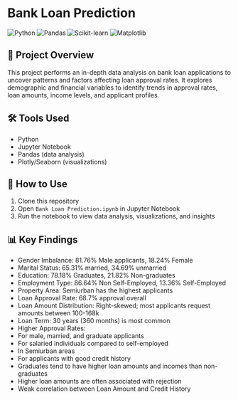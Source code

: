 # **Bank Loan Prediction**
![Python](https://img.shields.io/badge/Python-3.8%2B-blue)
![Pandas](https://img.shields.io/badge/Pandas-1.3%2B-orange)
![Scikit-learn](https://img.shields.io/badge/Scikit--learn-1.0%2B-yellowgreen)
![Matplotlib](https://img.shields.io/badge/Matplotlib-3.5%2B-blueviolet)

## 📌 Project Overview
This project performs an in-depth data analysis on bank loan applications to uncover patterns and factors affecting loan approval rates. It explores demographic and financial variables to identify trends in approval rates, loan amounts, income levels, and applicant profiles.

## 🛠️ **Tools Used**
- Python
- Jupyter Notebook
- Pandas (data analysis)
- Plotly/Seaborn (visualizations)

## 📖 How to Use
1. Clone this repository
2. Open `Bank Loan Prediction.ipynb` in Jupyter Notebook
3. Run the notebook to view data analysis, visualizations, and insights

## 📊 Key Findings
- Gender Imbalance: 81.76% Male applicants, 18.24% Female
- Marital Status: 65.31% married, 34.69% unmarried
- Education: 78.18% Graduates, 21.82% Non-graduates
- Employment Type: 86.64% Non Self-Employed, 13.36% Self-Employed
- Property Area: Semiurban has the highest applicants
- Loan Approval Rate: 68.7% approval overall
- Loan Amount Distribution: Right-skewed; most applicants request amounts between 100-168k
- Loan Term: 30 years (360 months) is most common
- Higher Approval Rates:
- For male, married, and graduate applicants
- For salaried individuals compared to self-employed
- In Semiurban areas
- For applicants with good credit history
- Graduates tend to have higher loan amounts and incomes than non-graduates
- Higher loan amounts are often associated with rejection
- Weak correlation between Loan Amount and Credit History
